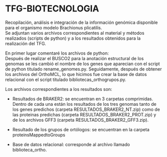 # TFG-BIOTECNOLOGIA
Recopilación, análisis e integración de la información genómica disponible para el organismo modelo Brachionus plicatilis.  
Se adjuntan varios archivos correspondientes al material y métodos realizados (scripts de python) y a los resultados obtenidos para la realización del TFG. 

En primer lugar comentaré los archivos de python:  
Después de realizar el BUSCO2 para la anotación estructural de los genomas se les cambió el nombre de los genes que aparecian con el script de python titulado rename_genomes.py. Seguidamente, después de obtener los archivos del OrthoMCL, lo que hicimos fue crear la base de datos relacional con el script titulado bibliotecas_orthogrupos.py. 

Los archivos correspondientes a los resultados son:  
- Resultados de BRAKER2: se encuentran en 3 carpetas comprimidas. Dentro de cada una están los resultados de los tres genomas tanto de los genes predichos (carpeta RESULTADOS_BRAKER2_NT.zip) como de las proteinas predichas (carpeta RESULTADOS_BRAKER2_PROT.zip) y de los archivos GFF3 (carpeta RESULTADOS_BRAKER2_GFF3.zip).

- Resultado de los grupos de ortólogos: se encuentran en la carpeta proteinsMappedtoGroups

- Base de datos relacional: corresponde al archivo llamado biblioteca_ortho.
